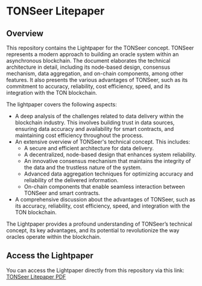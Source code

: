 # TONSeer Litepaper

## Overview

This repository contains the Lightpaper for the TONSeer concept. TONSeer represents a modern approach to building an oracle system within an asynchronous blockchain. The document elaborates the technical architecture in detail, including its node-based design, consensus mechanism, data aggregation, and on-chain components, among other features. It also presents the various advantages of TONSeer, such as its commitment to accuracy, reliability, cost efficiency, speed, and its integration with the TON blockchain.

The lightpaper covers the following aspects:

- A deep analysis of the challenges related to data delivery within the blockchain industry. This involves building trust in data sources, ensuring data accuracy and availability for smart contracts, and maintaining cost efficiency throughout the process.
- An extensive overview of TONSeer's technical concept. This includes:
  - A secure and efficient architecture for data delivery.
  - A decentralized, node-based design that enhances system reliability.
  - An innovative consensus mechanism that maintains the integrity of the data and the trustless nature of the system.
  - Advanced data aggregation techniques for optimizing accuracy and reliability of the delivered information.
  - On-chain components that enable seamless interaction between TONSeer and smart contracts.
- A comprehensive discussion about the advantages of TONSeer, such as its accuracy, reliability, cost efficiency, speed, and integration with the TON blockchain.

The Lightpaper provides a profound understanding of TONSeer’s technical concept, its key advantages, and its potential to revolutionize the way oracles operate within the blockchain.

## Access the Lightpaper

You can access the Lightpaper directly from this repository via this link: [TONSeer Litepaper PDF](./tonseer-litepaper.pdf)
